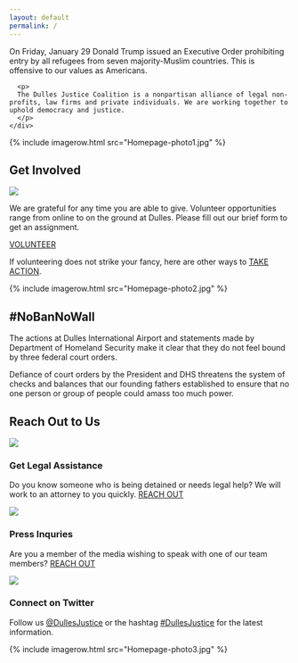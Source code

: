 ```yaml
---
layout: default
permalink: /
---
```


<div class="container-fluid">
  <div class="row inverse pad50">
    <div class="col-sm-10 col-sm-offset-1 col-xs-12">
      <p>
      On Friday, January 29 Donald Trump issued an Executive Order prohibiting entry by all refugees from seven majority-Muslim countries. This is offensive to our values as Americans.
      </p>

      <p>
      The Dulles Justice Coalition is a nonpartisan alliance of legal non-profits, law firms and private individuals. We are working together to uphold democracy and justice.
      </p>
    </div>
  </div>
  {% include imagerow.html src="Homepage-photo1.jpg" %}
  <div class="row">
    <div class="col-sm-10 col-sm-offset-1"><h2>Get Involved</h2></div>
  </div>
  <div class="row getinvolved">
    <div class="col-sm-10 col-sm-offset-1 col-xs-12">
      <img class="centered" src="{{ site.baseurl }}/images/Icon-Volunteer.png" />
      <p>
        We are grateful for any time you are able to give. Volunteer opportunities range from online to on the ground at Dulles. Please fill out our brief form to get an assignment.
      </p>
      <a class="btn btn-primary col-sm-6 col-sm-offset-3 col-xs-10 col-xs-offset-1" href="https://goo.gl/forms/sh1EhJHuWAan4YtE3">VOLUNTEER</a>
    </div>
  </div>
  <div class="row pad25">
    <div class="col-sm-10 col-sm-offset-1 col-xs-12">
      <p>If volunteering does not strike your fancy, here are other ways to <a href="{{ site.baseurl }}/action/">TAKE ACTION</a>.</p>
    </div>
  </div>
  {% include imagerow.html src="Homepage-photo2.jpg" %}
  <div class="row inverse padbottom50">
    <div class="col-sm-10 col-sm-offset-1 col-xs-12">
      <h2>#NoBanNoWall</h2>
      <p>
        The actions at Dulles International Airport and statements made by Department of Homeland Security make it clear that they do not feel bound by three federal court orders.
      </p>
      <p>
        Defiance of court orders by the President and DHS threatens the system of checks and balances that our founding fathers established to ensure that no one person or group of people could amass too much power.
      </p>
    </div>
  </div>
  <div class="row">
    <div class="col-xs-10 col-xs-offset-1">
      <h2>Reach Out to Us</h2>
    </div>
  </div>
  <div class="row padbottom50">
    <div class="col-sm-4 col-xs-12">
      <img class="centered" src="{{ site.baseurl }}/images/Icon-Legal.png" />
      <h3 class="centered">Get Legal Assistance</h3>
      <p>
        Do you know someone who is being detained or needs legal help? We will work to an attorney to you quickly. <a href="{{ site.baseurl }}/legal/">REACH OUT</a>
      </p>
    </div>
    <div class="col-sm-4 col-xs-12">
      <img class="centered" src="{{ site.baseurl }}/images/Icon-Press.png" />
      <h3 class="centered">Press Inquries</h3>
      <p>Are you a member of the media wishing to speak with one of our team members? <a href="{{ site.baseurl }}/press/">REACH OUT</a></p>
    </div>
    <div class="col-sm-4 col-xs-12">
      <img class="centered" src="{{ site.baseurl }}/images/Icon-Twitter.png" />
      <h3 class="centered">Connect on Twitter</h3>
      <p>Follow us <a href="https://twitter.com/DullesJustice">@DullesJustice</a> or the hashtag
      <a href="https://twitter.com/hashtag/DullesJustice">#DullesJustice</a> for the latest information. </p>
    </div>
  </div>
  {% include imagerow.html src="Homepage-photo3.jpg" %}
</div>
